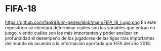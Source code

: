 # FIFA-18
https://github.com/faq998/Im-genes/blob/main/FIFA_18_Logo.png
En este repositorio se intentará determinar cuáles son las variables que entran en juego, viendo cuáles son las más importantes y poder analizar en profundidad el desempeño de los jugadores de las ligas más importantes del mundo de acuerdo a la información aportada por FIFA del año 2018.
